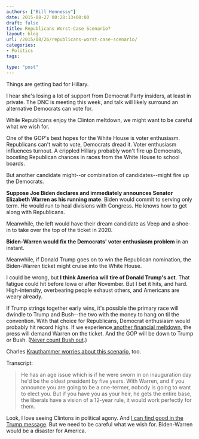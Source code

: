 ```yaml
---
authors: ["Bill Hennessy"]
date: 2015-08-27 00:28:13+00:00
draft: false
title: Republicans Worst-Case Scenario?
layout: blog
url: /2015/08/26/republicans-worst-case-scenario/
categories:
- Politics
tags:

type: "post"
---
```


Things are getting bad for Hillary.

I hear she's losing a lot of support from Democrat Party insiders, at least in private. The DNC is meeting this week, and  talk will likely surround an alternative Democrats can vote for.

While Republicans enjoy the Clinton meltdown, we might want to be careful what we wish for.

One of the GOP's best hopes for the White House is voter enthusiasm. Republicans can't wait to vote, Democrats dread it. Voter enthusiasm influences turnout. A crippled Hillary probably won't fire up Democrats, boosting Republican chances in races from the White House to school boards.

But another candidate might--or combination of candidates--might fire up the Democrats.

**Suppose Joe Biden declares and immediately announces Senator Elizabeth Warren as his running mate**. Biden would commit to serving only term. He would run to heal divisions with Congress. He knows how to get along with Republicans.

Meanwhile, the left would have their dream candidate as Veep and a shoe-in to take over the top of the ticket in 2020.

**Biden-Warren would fix the Democrats' voter enthusiasm problem** in an instant.

Meanwhile, if Donald Trump goes on to win the Republican nomination, the Biden-Warren ticket might cruise into the White House.

I could be wrong, but **I think America will tire of Donald Trump's act**. That fatigue could hit before Iowa or after November. But I bet it hits, and hard. High-intensity, overbearing people exhaust others, and Americans are weary already.

If Trump strings together early wins, it's possible the primary race will dwindle to Trump and Bush--the two with the money to hang on til the convention. With that choice for Republicans, Democrat enthusiasm would probably hit record highs. If we experience[ another financial meltdown](https://hennessysview.com/2015/08/24/quick-note-on-market/), the press will demand Warren on the ticket. And the GOP will be down to Trump or Bush. ([Never count Bush out](https://hennessysview.com/2015/08/18/whos-really-left-in-the-gop-field/).)

Charles [Krauthammer worries about this scenario](https://www.realclearpolitics.com/video/2015/08/25/krauthammer_a_biden-warren_ticket_would_be_perfect_for_democrats_ensure_12_years_of_liberal_rule.html), too.

Transcript:



> He has an age issue which is if he were sworn in on inauguration day he'd be the oldest president by five years. With Warren, and if you announce you are going to be a one-termer, nobody is going to want to elect you. But if you have you as your heir, he gets the entire base, the liberals have a vision of a 12-year rule, it would work perfectly for them.



Look, I love seeing Clintons in political agony. And [I can find good in the Trump message](https://hennessysview.com/2015/08/24/trump-good-bad-and-ugly/). But we need to be careful what we wish for. Biden-Warren would be a disaster for America.
